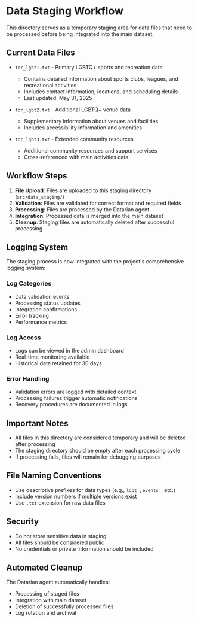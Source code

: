 # Data Staging Workflow

This directory serves as a temporary staging area for data files that need to be processed before being integrated into the main dataset.

## Current Data Files

- `tor_lgbt1.txt` - Primary LGBTQ+ sports and recreation data
  - Contains detailed information about sports clubs, leagues, and recreational activities
  - Includes contact information, locations, and scheduling details
  - Last updated: May 31, 2025

- `tor_lgbt2.txt` - Additional LGBTQ+ venue data
  - Supplementary information about venues and facilities
  - Includes accessibility information and amenities

- `tor_lgbt3.txt` - Extended community resources
  - Additional community resources and support services
  - Cross-referenced with main activities data

## Workflow Steps

1. **File Upload**: Files are uploaded to this staging directory (`src/data_staging/`)
2. **Validation**: Files are validated for correct format and required fields
3. **Processing**: Files are processed by the Datarian agent
4. **Integration**: Processed data is merged into the main dataset
5. **Cleanup**: Staging files are automatically deleted after successful processing

## Logging System

The staging process is now integrated with the project's comprehensive logging system:

### Log Categories
- Data validation events
- Processing status updates
- Integration confirmations
- Error tracking
- Performance metrics

### Log Access
- Logs can be viewed in the admin dashboard
- Real-time monitoring available
- Historical data retained for 30 days

### Error Handling
- Validation errors are logged with detailed context
- Processing failures trigger automatic notifications
- Recovery procedures are documented in logs

## Important Notes

- All files in this directory are considered temporary and will be deleted after processing
- The staging directory should be empty after each processing cycle
- If processing fails, files will remain for debugging purposes

## File Naming Conventions

- Use descriptive prefixes for data types (e.g., `lgbt_`, `events_`, etc.)
- Include version numbers if multiple versions exist
- Use `.txt` extension for raw data files

## Security

- Do not store sensitive data in staging
- All files should be considered public
- No credentials or private information should be included

## Automated Cleanup

The Datarian agent automatically handles:
- Processing of staged files
- Integration with main dataset
- Deletion of successfully processed files
- Log rotation and archival 